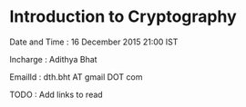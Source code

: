 # Introduction to Cryptography
Date and Time : 16 December 2015 21:00 IST

Incharge : Adithya Bhat 

EmailId : dth.bht AT gmail DOT com

TODO : Add links to read 

